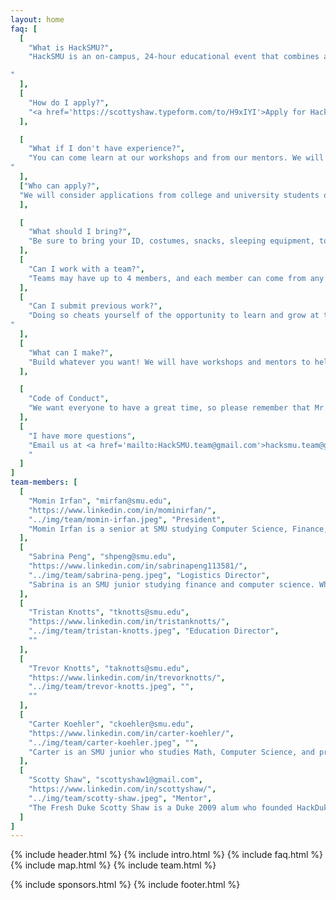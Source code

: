 ```yaml
---
layout: home
faq: [
  [
    "What is HackSMU?",
    "HackSMU is an on-campus, 24-hour educational event that combines a tech conference, a career fair, and a start-up competition. Come learn new skills, meet corporate recruiters, create amazing projects, and have fun at HackSMU!

"
  ],
  [
    "How do I apply?",
    "<a href='https://scottyshaw.typeform.com/to/H9xIYI'>Apply for HackSMU here!</a> Anyone with a valid SMU ID may apply at the door, but we encourage you to do so as soon as possible. We will email updates and acceptance letters, so be sure to mark <a href='mailto:HackSMU.team@gmail.com'>hacksmu.team@gmail.com</a> as an accepted sender."
  ],

  [
    "What if I don't have experience?",
    "You can come learn at our workshops and from our mentors. We will also award prizes for non-tech categories such as humor, aesthetics, creativity, and more.
"
  ],
  ["Who can apply?",
  "We will consider applications from college and university students of all majors and skills, as well as recent graduates and select high school students."
  ],

  [
    "What should I bring?",
    "Be sure to bring your ID, costumes, snacks, sleeping equipment, toiletries, glow-in-the-dark fidget spinners, laptop, hardware, and whatever else you want to help make HackSMU fun."
  ],
  [
    "Can I work with a team?",
    "Teams may have up to 4 members, and each member can come from any major, skill level, school, etc. If you are unable to find teammates before HackSMU, we’ll help you when the event starts."
  ],
  [
    "Can I submit previous work?",
    "Doing so cheats yourself of the opportunity to learn and grow at this educational event. Please respect yourself and those around you by presenting only what you create during HackSMU.
"
  ],
  [
    "What can I make?",
    "Build whatever you want! We will have workshops and mentors to help you build and present websites, mobile apps, VR games, sign-language translating gloves, and more!"
  ],

  [
    "Code of Conduct",
    "We want everyone to have a great time, so please remember that Mr. Rogers wants each of us to strive to accept others exactly the way they are, right here and now."
  ],
  [
    "I have more questions",
    "Email us at <a href='mailto:HackSMU.team@gmail.com'>hacksmu.team@gmail.com</a>, and we will reply as soon as we can! Be sure to mark <a href='mailto:HackSMU.team@gmail.com'>hacksmu.team@gmail.com</a> as an accepted sender.
    "
  ]
]
team-members: [
  [
    "Momin Irfan", "mirfan@smu.edu", 
    "https://www.linkedin.com/in/mominirfan/", 
    "../img/team/momin-irfan.jpeg", "President", 
    "Momin Irfan is a senior at SMU studying Computer Science, Finance, and Mathematics."
  ],
  [
    "Sabrina Peng", "shpeng@smu.edu", 
    "https://www.linkedin.com/in/sabrinapeng113581/", 
    "../img/team/sabrina-peng.jpeg", "Logistics Director", 
    "Sabrina is an SMU junior studying finance and computer science. When she's not coding, you can find her analyzing figure skating scores, watching Friends, or posting on her foodstagram."
  ],
  [
    "Tristan Knotts", "tknotts@smu.edu", 
    "https://www.linkedin.com/in/tristanknotts/", 
    "../img/team/tristan-knotts.jpeg", "Education Director", 
    ""
  ],
  [
    "Trevor Knotts", "taknotts@smu.edu", 
    "https://www.linkedin.com/in/trevorknotts/", 
    "../img/team/trevor-knotts.jpeg", "", 
    ""
  ],
  [
    "Carter Koehler", "ckoehler@smu.edu", 
    "https://www.linkedin.com/in/carter-koehler/", 
    "../img/team/carter-koehler.jpeg", "", 
    "Carter is an SMU junior who studies Math, Computer Science, and pretty much anything else he can get his hands on. He spends most of his free time reading, going for runs, and beating his friends at Super Smash Bros."
  ],
  [
    "Scotty Shaw", "scottyshaw1@gmail.com", 
    "https://www.linkedin.com/in/scottyshaw/", 
    "../img/team/scotty-shaw.jpeg", "Mentor", 
    "The Fresh Duke Scotty Shaw is a Duke 2009 alum who founded HackDuke and creates and mentors hackathons for universities throughout Texas and Oklahoma. He can play all positions in basketball, but is most dangerous at point guard and shooting guard."
  ]
]
---
```

{% include header.html %}
{% include intro.html %}
{% include faq.html %}
{% include map.html %}
{% include team.html %}
<!-- {% include mentors.html %} -->
{% include sponsors.html %}
{% include footer.html %}
